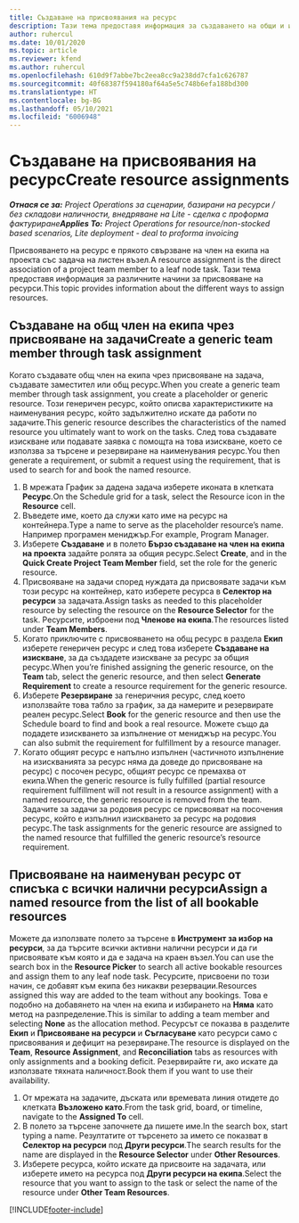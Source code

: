 ```yaml
---
title: Създаване на присвоявания на ресурс
description: Тази тема предоставя информация за създаването на общи и именувани ресурсни назначения.
author: ruhercul
ms.date: 10/01/2020
ms.topic: article
ms.reviewer: kfend
ms.author: ruhercul
ms.openlocfilehash: 610d9f7abbe7bc2eea8cc9a238dd7cfa1c626787
ms.sourcegitcommit: 40f68387f594180af64a5e5c748b6efa188bd300
ms.translationtype: HT
ms.contentlocale: bg-BG
ms.lasthandoff: 05/10/2021
ms.locfileid: "6006948"
---
```

# <a name="create-resource-assignments"></a><span data-ttu-id="14b73-103">Създаване на присвоявания на ресурс</span><span class="sxs-lookup"><span data-stu-id="14b73-103">Create resource assignments</span></span>

<span data-ttu-id="14b73-104">_**Отнася се за:** Project Operations за сценарии, базирани на ресурси / без складови наличности, внедряване на Lite - сделка с проформа фактуриране_</span><span class="sxs-lookup"><span data-stu-id="14b73-104">_**Applies To:** Project Operations for resource/non-stocked based scenarios, Lite deployment - deal to proforma invoicing_</span></span>


<span data-ttu-id="14b73-105">Присвояването на ресурс е прякото свързване на член на екипа на проекта със задача на листен възел.</span><span class="sxs-lookup"><span data-stu-id="14b73-105">A resource assignment is the direct association of a project team member to a leaf node task.</span></span> <span data-ttu-id="14b73-106">Тази тема предоставя информация за различните начини за присвояване на ресурси.</span><span class="sxs-lookup"><span data-stu-id="14b73-106">This topic provides information about the different ways to assign resources.</span></span>

## <a name="create-a-generic-team-member-through-task-assignment"></a><span data-ttu-id="14b73-107">Създаване на общ член на екипа чрез присвояване на задачи</span><span class="sxs-lookup"><span data-stu-id="14b73-107">Create a generic team member through task assignment</span></span>


<span data-ttu-id="14b73-108">Когато създавате общ член на екипа чрез присвояване на задача, създавате заместител или общ ресурс.</span><span class="sxs-lookup"><span data-stu-id="14b73-108">When you create a generic team member through task assignment, you create a placeholder or generic resource.</span></span> <span data-ttu-id="14b73-109">Този генеричен ресурс, който описва характеристиките на наименувания ресурс, който задължително искате да работи по задачите.</span><span class="sxs-lookup"><span data-stu-id="14b73-109">This generic resource describes the characteristics of the named resource you ultimately want to work on the tasks.</span></span> <span data-ttu-id="14b73-110">След това създавате изискване или подавате заявка с помощта на това изискване, което се използва за търсене и резервиране на наименувания ресурс.</span><span class="sxs-lookup"><span data-stu-id="14b73-110">You then generate a requirement, or submit a request using the requirement, that is used to search for and book the named resource.</span></span>

1. <span data-ttu-id="14b73-111">В мрежата График за дадена задача изберете иконата в клетката **Ресурс**.</span><span class="sxs-lookup"><span data-stu-id="14b73-111">On the Schedule grid for a task, select the Resource icon in the **Resource** cell.</span></span>
2. <span data-ttu-id="14b73-112">Въведете име, което да служи като име на ресурс на контейнера.</span><span class="sxs-lookup"><span data-stu-id="14b73-112">Type a name to serve as the placeholder resource’s name.</span></span> <span data-ttu-id="14b73-113">Например програмен мениджър.</span><span class="sxs-lookup"><span data-stu-id="14b73-113">For example, Program Manager.</span></span>
3. <span data-ttu-id="14b73-114">Изберете **Създаване** и в полето **Бързо създаване на член на екипа на проекта** задайте ролята за общия ресурс.</span><span class="sxs-lookup"><span data-stu-id="14b73-114">Select **Create**, and in the **Quick Create Project Team Member** field, set the role for the generic resource.</span></span>
4. <span data-ttu-id="14b73-115">Присвояване на задачи според нуждата да присвоявате задачи към този ресурс на контейнер, като изберете ресурса в **Селектор на ресурси** за задачата.</span><span class="sxs-lookup"><span data-stu-id="14b73-115">Assign tasks as needed to this placeholder resource by selecting the resource on the **Resource Selector** for the task.</span></span> <span data-ttu-id="14b73-116">Ресурсите, изброени под **Членове на екипа**.</span><span class="sxs-lookup"><span data-stu-id="14b73-116">The resources listed under **Team Members**.</span></span>
5. <span data-ttu-id="14b73-117">Когато приключите с присвояването на общ ресурс в раздела **Екип** изберете генеричен ресурс и след това изберете **Създаване на изискване**, за да създадете изискване за ресурс за общия ресурс.</span><span class="sxs-lookup"><span data-stu-id="14b73-117">When you’re finished assigning the generic resource, on the **Team** tab, select the generic resource, and then select **Generate Requirement** to create a resource requirement for the generic resource.</span></span>
6. <span data-ttu-id="14b73-118">Изберете **Резервиране** за генеричния ресурс, след което използвайте това табло за график, за да намерите и резервирате реален ресурс.</span><span class="sxs-lookup"><span data-stu-id="14b73-118">Select **Book** for the generic resource and then use the Schedule board to find and book a real resource.</span></span> <span data-ttu-id="14b73-119">Можете също да подадете изискването за изпълнение от мениджър на ресурс.</span><span class="sxs-lookup"><span data-stu-id="14b73-119">You can also submit the requirement for fulfillment by a resource manager.</span></span>
7. <span data-ttu-id="14b73-120">Когато общият ресурс е напълно изпълнен (частичното изпълнение на изискванията за ресурс няма да доведе до присвояване на ресурс) с посочен ресурс, общият ресурс се премахва от екипа.</span><span class="sxs-lookup"><span data-stu-id="14b73-120">When the generic resource is fully fulfilled (partial resource requirement fulfillment will not result in a resource assignment) with a named resource, the generic resource is removed from the team.</span></span> <span data-ttu-id="14b73-121">Задачите за задачи за родовия ресурс се присвояват на посочения ресурс, който е изпълнил изискването за ресурс на родовия ресурс.</span><span class="sxs-lookup"><span data-stu-id="14b73-121">The task assignments for the generic resource are assigned to the named resource that fulfilled the generic resource’s resource requirement.</span></span>

## <a name="assign-a-named-resource-from-the-list-of-all-bookable-resources"></a><span data-ttu-id="14b73-122">Присвояване на наименуван ресурс от списъка с всички налични ресурси</span><span class="sxs-lookup"><span data-stu-id="14b73-122">Assign a named resource from the list of all bookable resources</span></span>

<span data-ttu-id="14b73-123">Можете да използвате полето за търсене в **Инструмент за избор на ресурси**, за да търсите всички активни налични ресурси и да ги присвоявате към която и да е задача на краен възел.</span><span class="sxs-lookup"><span data-stu-id="14b73-123">You can use the search box in the **Resource Picker** to search all active bookable resources and assign them to any leaf node task.</span></span> <span data-ttu-id="14b73-124">Ресурсите, присвоени по този начин, се добавят към екипа без никакви резервации.</span><span class="sxs-lookup"><span data-stu-id="14b73-124">Resources assigned this way are added to the team without any bookings.</span></span> <span data-ttu-id="14b73-125">Това е подобно на добавянето на член на екипа и избирането на **Няма** като метод на разпределение.</span><span class="sxs-lookup"><span data-stu-id="14b73-125">This is similar to adding a team member and selecting **None** as the allocation method.</span></span> <span data-ttu-id="14b73-126">Ресурсът се показва в разделите **Екип** и **Присвояване на ресурси** и **Съгласуване** като ресурси само с присвоявания и дефицит на резервиране.</span><span class="sxs-lookup"><span data-stu-id="14b73-126">The resource is displayed on the **Team**, **Resource Assignment**, and **Reconciliation** tabs as resources with only assignments and a booking deficit.</span></span> <span data-ttu-id="14b73-127">Резервирайте ги, ако искате да използвате тяхната наличност.</span><span class="sxs-lookup"><span data-stu-id="14b73-127">Book them if you want to use their availability.</span></span>

1. <span data-ttu-id="14b73-128">От мрежата на задачите, дъската или времевата линия отидете до клетката **Възложено като**.</span><span class="sxs-lookup"><span data-stu-id="14b73-128">From the task grid, board, or timeline, navigate to the **Assigned To** cell.</span></span>
2. <span data-ttu-id="14b73-129">В полето за търсене започнете да пишете име.</span><span class="sxs-lookup"><span data-stu-id="14b73-129">In the search box, start typing a name.</span></span> <span data-ttu-id="14b73-130">Резултатите от търсенето за името се показват в **Селектор на ресурси** под **Други ресурси**.</span><span class="sxs-lookup"><span data-stu-id="14b73-130">The search results for the name are displayed in the **Resource Selector** under **Other Resources**.</span></span>
3. <span data-ttu-id="14b73-131">Изберете ресурса, който искате да присвоите на задачата, или изберете името на ресурса под **Други ресурси на екипа**.</span><span class="sxs-lookup"><span data-stu-id="14b73-131">Select the resource that you want to assign to the task or select the name of the resource under **Other Team Resources**.</span></span>


[!INCLUDE[footer-include](../includes/footer-banner.md)]